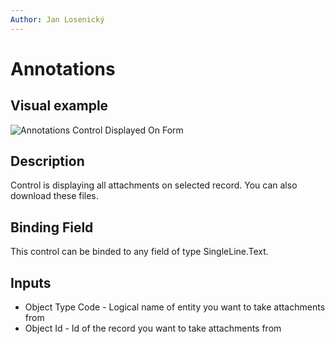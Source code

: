 ```yaml
---
Author: Jan Losenický
---
```


# Annotations

## Visual example

![Annotations Control Displayed On Form](/.attachments/Controls/annotationscontrol.png)

## Description

Control is displaying all attachments on selected record. You can also download these files.

## Binding Field

This control can be binded to any field of type SingleLine.Text.

## Inputs

- Object Type Code - Logical name of entity you want to take attachments from
- Object Id - Id of the record you want to take attachments from